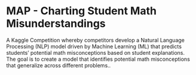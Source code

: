 # MAP - Charting Student Math Misunderstandings
A Kaggle Competition whereby competitors develop a Natural Language Processing (NLP) model driven by Machine Learning (ML) that predicts students’ potential math misconceptions based on student explanations. The goal is to create a model that identifies potential math misconceptions that generalize across different problems..
